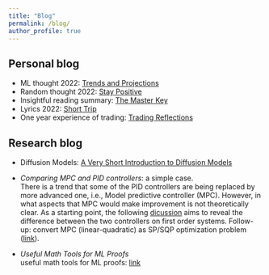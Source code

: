 ```yaml
---
title: "Blog"
permalink: /blog/
author_profile: true
---
```


Personal blog
---------------
* ML thought 2022: [Trends and Projections](https://milanlx.github.io/files/blogs/ML_thoughts_2022.pdf)
* Random thought 2022: [Stay Positive](https://milanlx.github.io/files/trading_2022_thoughts.pdf)
* Insightful reading summary: [The Master Key](https://milanlx.github.io/files/blogs/the_master_key.pdf)
* Lyrics 2022: [Short Trip](https://milanlx.github.io/files/short_trip.pdf)
* One year experience of trading: [Trading Reflections](https://milanlx.github.io/files/trading_reflection.pdf)


Research blog
---------------

* Diffusion Models: [A Very Short Introduction to Diffusion Models](https://milanlx.github.io/files/blogs/diffusion.pdf)

* *Comparing MPC and PID controllers*: a simple case. \
There is a trend that some of the PID controllers are being replaced by more advanced one, i.e., Model predictive controller (MPC). However, in what aspects that MPC would make improvement is not theoretically clear. As a starting point, the following [dicussion](https://milanlx.github.io/files/LQR_PID.pdf) aims to reveal the difference between the two controllers on first order systems.  Follow-up: convert MPC (linear-quadratic) as SP/SQP optimization problem ([link](https://milanlx.github.io/files/mpc_to_qp_sqp.pdf)). 

* *Useful Math Tools for ML Proofs* \
useful math tools for ML proofs: [link](https://milanlx.github.io/files/math_tools.pdf)
